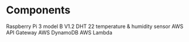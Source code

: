 # Components 
Raspberry Pi 3 model B V1.2
DHT 22 temperature & humidity sensor
AWS API Gateway
AWS DynamoDB
AWS Lambda
